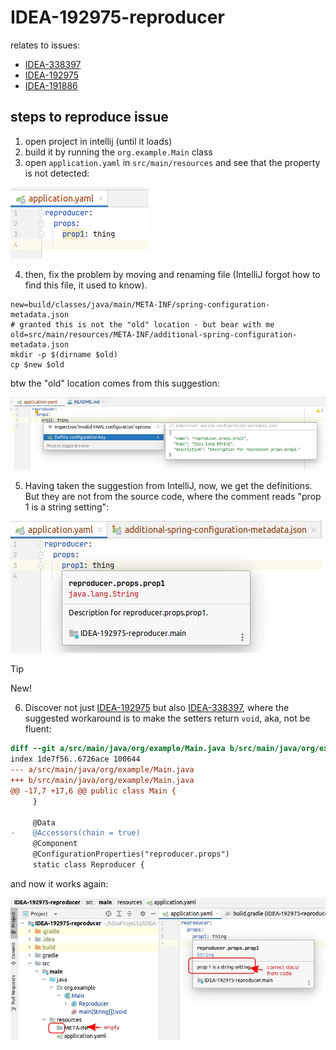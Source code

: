 # IDEA-192975-reproducer

relates to issues:

* [IDEA-338397][IDEA-338397]
* [IDEA-192975][IDEA-192975]
* [IDEA-191886][IDEA-191886]

<!-- links -->

[IDEA-338397]: https://youtrack.jetbrains.com/issue/IDEA-338397
[IDEA-192975]: https://youtrack.jetbrains.com/issue/IDEA-192975
[IDEA-191886]: https://youtrack.jetbrains.com/issue/IDEA-191886

## steps to reproduce issue

1. open project in intellij (until it loads)
2. build it by running the `org.example.Main` class
3. open `application.yaml` in `src/main/resources`
    and see that the property is not detected:

![prop1 is highlighted as unknown even though it is defined](./prop-yellow-highlight.png)

4. then, fix the problem by moving and renaming file
    (IntelliJ forgot how to find this file, it used to know).

```shell
new=build/classes/java/main/META-INF/spring-configuration-metadata.json
# granted this is not the "old" location - but bear with me
old=src/main/resources/META-INF/additional-spring-configuration-metadata.json
mkdir -p $(dirname $old)
cp $new $old
```

btw the "old" location comes from this suggestion:

![IntelliJ's suggestion to define the prop](./prop-suggestion-to-define-key.jpg)

5. Having taken the suggestion from IntelliJ,
    now, we get the definitions.
    But they are not from the source code,
    where the comment reads "prop 1 is a string setting":

![suggestions from manually defined still works](./prop-using-additional-in-tree-location.jpg)

> [!TIP]
> New!

6. Discover not just [IDEA-192975][IDEA-192975]
    but also [IDEA-338397][IDEA-338397],
    where the suggested workaround is to make the setters return `void`,
    aka, not be fluent:

```diff
diff --git a/src/main/java/org/example/Main.java b/src/main/java/org/example/Main.java
index 1de7f56..6726ace 100644
--- a/src/main/java/org/example/Main.java
+++ b/src/main/java/org/example/Main.java
@@ -17,7 +17,6 @@ public class Main {
     }
     
     @Data
-    @Accessors(chain = true)
     @Component
     @ConfigurationProperties("reproducer.props")
     static class Reproducer {
```

and now it works again:

![proof it works again, and not from src/ but from build/](prop-workaround.jpg)
